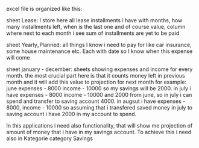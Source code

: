 excel file is organized like this:

sheet Lease: 
I store here all lease installments i have with months, how many installments left, when is the last one and of course value, column where next to each month i see sum of installments are yet to be paid

sheet Yearly_Planned:
all things I know i need to pay for like car insurance, some house maintenance etc. Each with date so I know when this expense will come

sheet january - december:
sheets showing expenses and income for every month.
the most crucial part here is that it counts money left in previous month and it will add this value to projection for next month for example:
june
expenses - 8000
income - 10000
so my savings will be 2000. 
in july i have expenses - 8000
income - 10000
and 2000 from june, so in july i can spend and transfer to saving account 4000. 
in augsut i have expenses - 8000, income - 10000 so assuming that i transfered saved money in july to saving account i have 2000 in my account to spend. 


In this applications i need also functionality, that will show me projection of amount of money that i have in my savings account. To achieve this i need also in Kategorie category Savings  